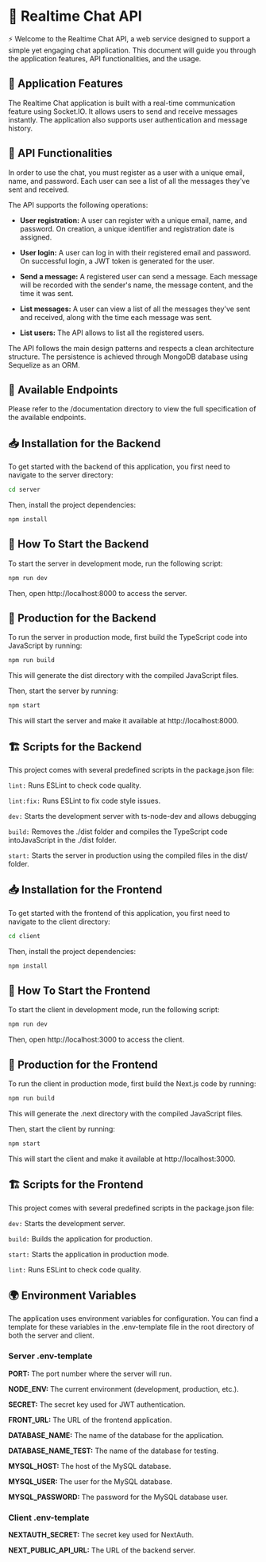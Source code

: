 # 🎲 Realtime Chat API
⚡ Welcome to the Realtime Chat API, a web service designed to support a simple yet engaging chat application. This document will guide you through the application features, API functionalities, and the usage.

## 🎯 Application Features
The Realtime Chat application is built with a real-time communication feature using Socket.IO. It allows users to send and receive messages instantly. The application also supports user authentication and message history.

## 🤖 API Functionalities
In order to use the chat, you must register as a user with a unique email, name, and password. Each user can see a list of all the messages they've sent and received.

The API supports the following operations:

- **User registration:** A user can register with a unique email, name, and password. On creation, a unique identifier and registration date is assigned.

-  **User login:** A user can log in with their registered email and password. On successful login, a JWT token is generated for the user.

- **Send a message:** A registered user can send a message. Each message will be recorded with the sender's name, the message content, and the time it was sent.

- **List messages:** A user can view a list of all the messages they've sent and received, along with the time each message was sent.

- **List users:** The API allows to list all the registered users.

The API follows the main design patterns and respects a clean architecture structure. The persistence is achieved through MongoDB database using Sequelize as an ORM.

## 📑 Available Endpoints
Please refer to the /documentation directory to view the full specification of the available endpoints.


## 📥 Installation for the Backend
To get started with the backend of this application, you first need to navigate to the server directory:

```bash
cd server
```
Then, install the project dependencies:

```bash
npm install
```
## 🏁 How To Start the Backend
To start the server in development mode, run the following script:

```bash
npm run dev
```
Then, open http://localhost:8000 to access the server.

## 🚀 Production for the Backend
To run the server in production mode, first build the TypeScript code into JavaScript by running:

```bash
npm run build
```
This will generate the dist directory with the compiled JavaScript files.

Then, start the server by running:

```bash
npm start
```
This will start the server and make it available at http://localhost:8000.

## 🏗️ Scripts for the Backend
This project comes with several predefined scripts in the package.json file:
<!--
test: Runs tests unit and acceptance tests.

test:unit: Runs tests using jest.

test:features: Runs tests using cucumber and supertest.
-->

`lint:` Runs ESLint to check code quality.

`lint:fix:` Runs ESLint to fix code style issues.

`dev:` Starts the development server with ts-node-dev and allows debugging

`build:` Removes the ./dist folder and compiles the TypeScript code intoJavaScript in the ./dist folder.

`start:` Starts the server in production using the compiled files in the dist/ folder.

## 📥 Installation for the Frontend
To get started with the frontend of this application, you first need to navigate to the client directory:

```bash
cd client
```
Then, install the project dependencies:

```bash
npm install
```
## 🏁 How To Start the Frontend
To start the client in development mode, run the following script:

```bash
npm run dev
```
Then, open http://localhost:3000 to access the client.

## 🚀 Production for the Frontend
To run the client in production mode, first build the Next.js code by running:

```bash
npm run build
```
This will generate the .next directory with the compiled JavaScript files.

Then, start the client by running:

```bash
npm start
```

This will start the client and make it available at http://localhost:3000.

## 🏗️ Scripts for the Frontend
This project comes with several predefined scripts in the package.json file:

`dev:` Starts the development server.

`build:` Builds the application for production.

`start:` Starts the application in production mode.

`lint:` Runs ESLint to check code quality.

## 🌍 Environment Variables
The application uses environment variables for configuration. You can find a template for these variables in the .env-template file in the root directory of both the server and client.
### Server .env-template
**PORT:** The port number where the server will run.

**NODE_ENV:** The current environment (development, production, etc.).

**SECRET:** The secret key used for JWT authentication.

**FRONT_URL:** The URL of the frontend application.

**DATABASE_NAME:** The name of the database for the application.

**DATABASE_NAME_TEST:** The name of the database for testing.

**MYSQL_HOST:** The host of the MySQL database.

**MYSQL_USER:** The user for the MySQL database.

**MYSQL_PASSWORD:** The password for the MySQL database user.

### Client .env-template

**NEXTAUTH_SECRET:** The secret key used for NextAuth.

**NEXT_PUBLIC_API_URL:** The URL of the backend server.